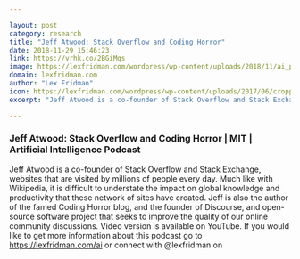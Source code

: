 ```yaml
---

layout: post
category: research
title: "Jeff Atwood: Stack Overflow and Coding Horror"
date: 2018-11-29 15:46:23
link: https://vrhk.co/2BGiMqs
image: https://lexfridman.com/wordpress/wp-content/uploads/2018/11/ai_podcast_jeff_atwood.png
domain: lexfridman.com
author: "Lex Fridman"
icon: https://lexfridman.com/wordpress/wp-content/uploads/2017/06/cropped-lex-favicon-4-1-180x180.png
excerpt: "Jeff Atwood is a co-founder of Stack Overflow and Stack Exchange, websites that are visited by millions of people every day. Much like with Wikipedia, it is difficult to understate the impact on global knowledge and productivity that these network of sites have created. Jeff is also the author of the famed Coding Horror blog, and the founder of Discourse, and open-source software project that seeks to improve the quality of our online community discussions. Video version is available on YouTube. If you would like to get more information about this podcast go to <https://lexfridman.com/ai> or connect with @lexfridman on"

---
```


### Jeff Atwood: Stack Overflow and Coding Horror | MIT | Artificial Intelligence Podcast

Jeff Atwood is a co-founder of Stack Overflow and Stack Exchange, websites that are visited by millions of people every day. Much like with Wikipedia, it is difficult to understate the impact on global knowledge and productivity that these network of sites have created. Jeff is also the author of the famed Coding Horror blog, and the founder of Discourse, and open-source software project that seeks to improve the quality of our online community discussions. Video version is available on YouTube. If you would like to get more information about this podcast go to <https://lexfridman.com/ai> or connect with @lexfridman on